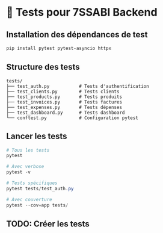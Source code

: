 # 🧪 Tests pour 7SSABI Backend

## Installation des dépendances de test

```powershell
pip install pytest pytest-asyncio httpx
```

## Structure des tests

```
tests/
├── test_auth.py           # Tests d'authentification
├── test_clients.py        # Tests clients
├── test_products.py       # Tests produits
├── test_invoices.py       # Tests factures
├── test_expenses.py       # Tests dépenses
├── test_dashboard.py      # Tests dashboard
└── conftest.py            # Configuration pytest
```

## Lancer les tests

```powershell
# Tous les tests
pytest

# Avec verbose
pytest -v

# Tests spécifiques
pytest tests/test_auth.py

# Avec couverture
pytest --cov=app tests/
```

## TODO: Créer les tests
